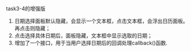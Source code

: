 task3-4的增强版
1. 日期选择面板默认隐藏，会显示一个文本框，点击文本框，会浮出日历面板。再点击则隐藏；
2. 点击选择具体日期后，面板隐藏，文本框中显示选取的日期；
3. 增加了一个接口，用于当用户选择日期后的回调处理callback()函数.
